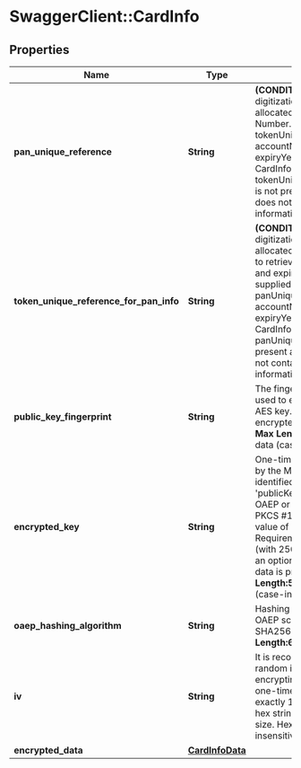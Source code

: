# SwaggerClient::CardInfo

## Properties
Name | Type | Description | Notes
------------ | ------------- | ------------- | -------------
**pan_unique_reference** | **String** |  __(CONDITIONAL)__ &lt;br&gt;  For repeat digitizations, the unique reference allocated to the Primary Account Number. When supplied, the tokenUniqueReferenceForPanInfo, accountNumber, expiryMonth and expiryYear must be omitted from CardInfoData.   Only allowed if  tokenUniqueReferenceForPanInfo is not present and encrypted data does not contain the account information. &lt;br&gt; __Max Length:64__  | [optional] 
**token_unique_reference_for_pan_info** | **String** |  __(CONDITIONAL)__&lt;br&gt;  For repeat digitizations, the unique reference allocated to the token will be used to retrieve the account number and expiration date. When supplied, the panUniqueReference, accountNumber, expiryMonth and expiryYear must be omitted from CardInfoData.    Only allowed if panUniqueReference is not present and encrypted data does not contain the account information. &lt;br&gt; __Max Length:64__  | [optional] 
**public_key_fingerprint** | **String** | The fingerprint of the public key used to encrypt the ephemeral AES key. Required if encryptedData is present.&lt;br&gt;     __Max Length:64__ Hex-encoded data (case-insensitive).  | [optional] 
**encrypted_key** | **String** | One-time use AES key encrypted by the MasterCard public key (as identified by &#39;publicKeyFingerprint&#39;) using the OAEP or RSA Encryption Standard PKCS #1 v1.5  (depending on the value of &#39;oaepHashingAlgorithm&#39;. Requirement is for a 128-bit key (with 256-bit key supported as an option). Required if encrypted data is present. &lt;br&gt;   __Max Length:512__ Hex-encoded data (case-insensitive).\&quot;  | [optional] 
**oaep_hashing_algorithm** | **String** | Hashing algorithm used with the OAEP scheme. Must be either SHA256 or SHA512.     __Max Length:6__  | [optional] 
**iv** | **String** | It is recommended to supply a random initialization vector when encrypting the data using the one-time use AES key. Must be exactly 16 bytes (32 character hex string) to match the block size. Hex-encoded data (case-insensitive).  &lt;br&gt;__Max Length:32__  | [optional] 
**encrypted_data** | [**CardInfoData**](CardInfoData.md) |  | [optional] 



